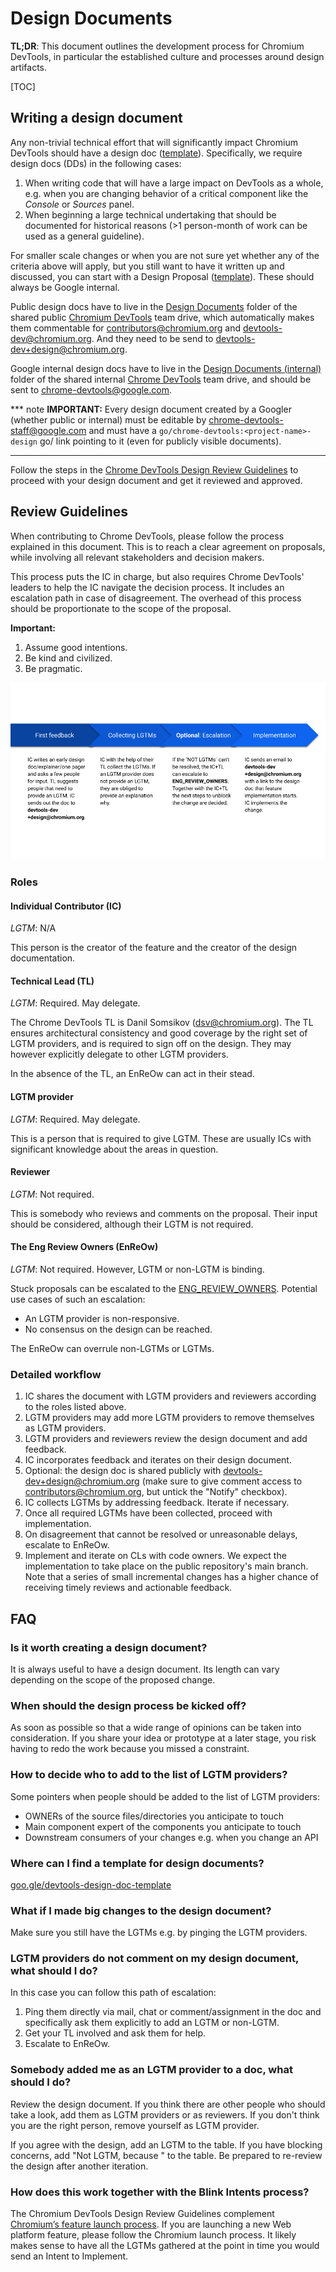 # Design Documents

**TL;DR**: This document outlines the development process for Chromium DevTools,
in particular the established culture and processes around design artifacts.

[TOC]

## Writing a design document

Any non-trivial technical effort that will significantly impact Chromium DevTools
should have a design doc ([template](https://goo.gle/devtools-design-doc-template)).
Specifically, we require design docs (DDs) in the following cases:

1.  When writing code that will have a large impact on DevTools as a whole, e.g.
    when you are changing behavior of a critical component like the *Console* or
    *Sources* panel.
1.  When beginning a large technical undertaking that should be documented for
    historical reasons (>1 person-month of work can be used as a general
    guideline).

For smaller scale changes or when you are not sure yet whether any of the
criteria above will apply, but you still want to have it written up and
discussed, you can start with a Design Proposal
([template](https://docs.google.com/document/d/19MBc66vb0ttLxLIQMfIJOPrZ7nxlZMNqAsUzy2ihfZQ/template/preview)).
These should always be Google internal.

Public design docs have to live in the
[Design Documents](https://drive.google.com/drive/folders/1JbUthATfybvMQR3yAHC4J0P7n6oftYNq)
folder of the shared public
[Chromium DevTools](http://go/chrome-devtools/team-resources#chromium-devtools-shared-drive) team drive,
which automatically makes them commentable for
[contributors@chromium.org](mailto:contributors@chromium.org) and
[devtools-dev@chromium.org](mailto:devtools-dev@chromium.org). And they need to
be send to
[devtools-dev+design@chromium.org](mailto:devtools-dev+design@chromium.org).

Google internal design docs have to live in the
[Design Documents (internal)](https://drive.google.com/corp/drive/folders/15oHN9vX8j08QOkegjWKdSN0XjyaoLanl)
folder of the shared internal
[Chrome DevTools](http://go/chrome-devtools/team-resources#chrome-devtools-shared-drive) team drive, and
should be sent to
[chrome-devtools@google.com](mailto:chrome-devtools@google.com).

*** note
**IMPORTANT:** Every design document created by a Googler (whether public or
internal) must be editable by
[chrome-devtools-staff@google.com](mailto:chrome-devtools-staff@google.com) and
must have a `go/chrome-devtools:<project-name>-design` go/ link pointing to it
(even for publicly visible documents).
***

Follow the steps in the
[Chrome DevTools Design Review Guidelines](#Review-Guidelines)
to proceed with your design document and get it reviewed and approved.

## Review Guidelines

When contributing to Chrome DevTools, please follow the process explained in this document. This is to reach a clear agreement on proposals, while involving all relevant stakeholders and decision makers.

This process puts the IC in charge, but also requires Chrome DevTools' leaders to help the IC navigate the decision process. It includes an escalation path in case of disagreement. The overhead of this process should be proportionate to the scope of the proposal.

**Important:**

1. Assume good intentions.
1. Be kind and civilized.
1. Be pragmatic.

![DevTools Design Process](./images/design-guidelines.png)

### Roles

#### Individual Contributor (IC)

_LGTM_: N/A

This person is the creator of the feature and the creator of the design documentation.

#### Technical Lead (TL)

_LGTM_: Required. May delegate.

The Chrome DevTools TL is Danil Somsikov (dsv@chromium.org). The TL ensures architectural consistency and good coverage by the right set of LGTM providers, and is required to sign off on the design. They may however explicitly delegate to other LGTM providers.

In the absence of the TL, an EnReOw can act in their stead.

#### LGTM provider

_LGTM_: Required. May delegate.

This is a person that is required to give LGTM. These are usually ICs with significant knowledge about the areas in question.

#### Reviewer

_LGTM_: Not required.

This is somebody who reviews and comments on the proposal. Their input should be considered, although their LGTM is not required.

#### The Eng Review Owners (EnReOw)

_LGTM_: Not required. However, LGTM or non-LGTM is binding.

Stuck proposals can be escalated to the [ENG_REVIEW_OWNERS](https://cs.chromium.org/chromium/src/third_party/devtools-frontend/src/config/owner/ENG_REVIEW_OWNERS). Potential use cases of such an escalation:

- An LGTM provider is non-responsive.
- No consensus on the design can be reached.

The EnReOw can overrule non-LGTMs or LGTMs.

### Detailed workflow

1. IC shares the document with LGTM providers and reviewers according to the roles listed above.
1. LGTM providers may add more LGTM providers to remove themselves as LGTM providers.
1. LGTM providers and reviewers review the design document and add feedback.
1. IC incorporates feedback and iterates on their design document.
1. Optional: the design doc is shared publicly with devtools-dev+design@chromium.org (make sure to give comment access to contributors@chromium.org, but untick the "Notify" checkbox).
1. IC collects LGTMs by addressing feedback. Iterate if necessary.
1. Once all required LGTMs have been collected, proceed with implementation.
1. On disagreement that cannot be resolved or unreasonable delays, escalate to EnReOw.
1. Implement and iterate on CLs with code owners. We expect the implementation to take place on the public repository's main branch. Note that a series of small incremental changes has a higher chance of receiving timely reviews and actionable feedback.

## FAQ

### Is it worth creating a design document?

It is always useful to have a design document. Its length can vary depending on the scope of the proposed change.

### When should the design process be kicked off?

As soon as possible so that a wide range of opinions can be taken into consideration. If you share your idea or prototype at a later stage, you risk having to redo the work because you missed a constraint.

### How to decide who to add to the list of LGTM providers?

Some pointers when people should be added to the list of LGTM providers:

- OWNERs of the source files/directories you anticipate to touch
- Main component expert of the components you anticipate to touch
- Downstream consumers of your changes e.g. when you change an API

### Where can I find a template for design documents?

[goo.gle/devtools-design-doc-template](https://goo.gle/devtools-design-doc-template)

### What if I made big changes to the design document?

Make sure you still have the LGTMs e.g. by pinging the LGTM providers.

### LGTM providers do not comment on my design document, what should I do?

In this case you can follow this path of escalation:

1. Ping them directly via mail, chat or comment/assignment in the doc and specifically ask them explicitly to add an LGTM or non-LGTM.
1. Get your TL involved and ask them for help.
1. Escalate to EnReOw.

### Somebody added me as an LGTM provider to a doc, what should I do?

Review the design document. If you think there are other people who should take a look, add them as LGTM providers or as reviewers. If you don't think you are the right person, remove yourself as LGTM provider.

If you agree with the design, add an LGTM to the table. If you have blocking concerns, add "Not LGTM, because <reason>" to the table. Be prepared to re-review the design after another iteration.

### How does this work together with the Blink Intents process?

The Chromium DevTools Design Review Guidelines complement [Chromium’s feature launch process](https://www.chromium.org/blink/launching-features). If you are launching a new Web platform feature, please follow the Chromium launch process. It likely makes sense to have all the LGTMs gathered at the point in time you would send an Intent to Implement.
